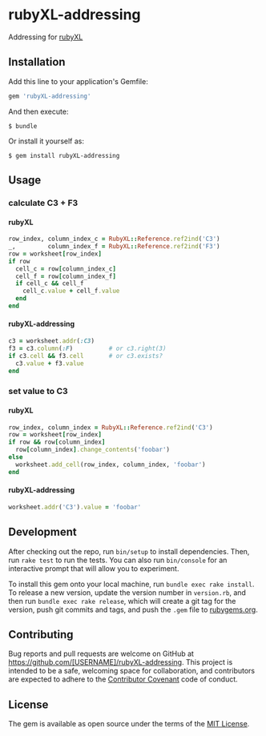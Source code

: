 # rubyXL-addressing

Addressing for [rubyXL](https://github.com/weshatheleopard/rubyXL)

## Installation

Add this line to your application's Gemfile:

```ruby
gem 'rubyXL-addressing'
```

And then execute:

    $ bundle

Or install it yourself as:

    $ gem install rubyXL-addressing

## Usage

### calculate C3 + F3

#### rubyXL

```ruby
row_index, column_index_c = RubyXL::Reference.ref2ind('C3')
_,         column_index_f = RubyXL::Reference.ref2ind('F3')
row = worksheet[row_index]
if row
  cell_c = row[column_index_c]
  cell_f = row[column_index_f]
  if cell_c && cell_f
    cell_c.value + cell_f.value
  end
end
```

#### rubyXL-addressing

```ruby
c3 = worksheet.addr(:C3)
f3 = c3.column(:F)          # or c3.right(3)
if c3.cell && f3.cell       # or c3.exists?
  c3.value + f3.value
end
```

### set value to C3

#### rubyXL

```ruby
row_index, column_index = RubyXL::Reference.ref2ind('C3')
row = worksheet[row_index]
if row && row[column_index]
  row[column_index].change_contents('foobar')
else
  worksheet.add_cell(row_index, column_index, 'foobar')
end
```

#### rubyXL-addressing

```ruby
worksheet.addr('C3').value = 'foobar'
```

## Development

After checking out the repo, run `bin/setup` to install dependencies. Then, run `rake test` to run the tests. You can also run `bin/console` for an interactive prompt that will allow you to experiment.

To install this gem onto your local machine, run `bundle exec rake install`. To release a new version, update the version number in `version.rb`, and then run `bundle exec rake release`, which will create a git tag for the version, push git commits and tags, and push the `.gem` file to [rubygems.org](https://rubygems.org).

## Contributing

Bug reports and pull requests are welcome on GitHub at https://github.com/[USERNAME]/rubyXL-addressing. This project is intended to be a safe, welcoming space for collaboration, and contributors are expected to adhere to the [Contributor Covenant](http://contributor-covenant.org) code of conduct.

## License

The gem is available as open source under the terms of the [MIT License](http://opensource.org/licenses/MIT).

